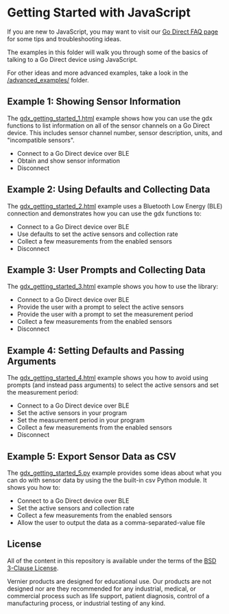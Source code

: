 # Getting Started with JavaScript

If you are new to JavaScript, you may want to visit our [Go Direct FAQ page](./godirect-js-faqs.md) for some tips and troubleshooting ideas.

The examples in this folder will walk you through some of the basics of talking to a Go Direct device using JavaScript. 

For other ideas and more advanced examples, take a look in the [/advanced_examples/](./advanced_examples) folder.

## Example 1: Showing Sensor Information
The [gdx_getting_started_1.html](./gdx_getting_started_1.html) example shows how you can use the gdx functions to list information on all of the sensor channels on a Go Direct device. This includes sensor channel number, sensor description, units, and "incompatible sensors".
- Connect to a Go Direct device over BLE
- Obtain and show sensor information
- Disconnect

## Example 2: Using Defaults and Collecting Data
The [gdx_getting_started_2.html](./gdx_getting_started_2.html) example uses a Bluetooth Low Energy (BLE) connection and demonstrates how you can use the gdx functions to:
- Connect to a Go Direct device over BLE
- Use defaults to set the active sensors and collection rate
- Collect a few measurements from the enabled sensors
- Disconnect

## Example 3: User Prompts and Collecting Data
The [gdx_getting_started_3.html](./gdx_getting_started_3.html) example shows you how to use the library:
- Connect to a Go Direct device over BLE
- Provide the user with a prompt to select the active sensors
- Provide the user with a prompt to set the measurement period
- Collect a few measurements from the enabled sensors
- Disconnect

## Example 4: Setting Defaults and Passing Arguments
The [gdx_getting_started_4.html](./gdx_getting_started_4.html) example shows you how to avoid using prompts (and instead pass arguments) to select the active sensors and set the measurement period:
- Connect to a Go Direct device over BLE
- Set the active sensors in your program
- Set the measurement period in your program
- Collect a few measurements from the enabled sensors
- Disconnect

## Example 5: Export Sensor Data as CSV
The [gdx_getting_started_5.py](./gdx_getting_started_5.html) example provides some ideas about what you can do with sensor data by using the the built-in csv Python module. It shows you how to:
- Connect to a Go Direct device over BLE
- Set the active sensors and collection rate
- Collect a few measurements from the enabled sensors
- Allow the user to output the data as a comma-separated-value file

## License

All of the content in this repository is available under the terms of the [BSD 3-Clause License](../LICENSE).

Vernier products are designed for educational use. Our products are not designed nor are they recommended for any industrial, medical, or commercial process such as life support, patient diagnosis, control of a manufacturing process, or industrial testing of any kind.